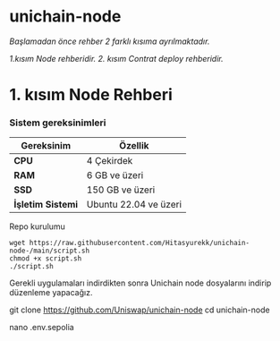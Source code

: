 # unichain-node

*Başlamadan önce rehber 2 farklı kısıma ayrılmaktadır.* 


*1.kısım Node rehberidir.*
*2. kısım Contrat deploy rehberidir.*

# 1. kısım Node Rehberi

### Sistem gereksinimleri

| **Gereksinim**        | **Özellik**   |
|-----------------------|---------------|
| **CPU**               | 4 Çekirdek    |
| **RAM**               | 6 GB ve üzeri |
| **SSD**               | 150 GB ve üzeri |
| **İşletim Sistemi**   | Ubuntu 22.04 ve üzeri |


Repo kurulumu 

```
wget https://raw.githubusercontent.com/Hitasyurekk/unichain-node-/main/script.sh
chmod +x script.sh
./script.sh 
```

Gerekli uygulamaları indirdikten sonra Unichain node dosyalarını indirip düzenleme yapacağız.

git clone https://github.com/Uniswap/unichain-node
cd unichain-node

nano .env.sepolia


